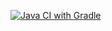 [![Java CI with Gradle](https://github.com/alexzh14/cardDelivery/actions/workflows/gradle.yml/badge.svg)](https://github.com/alexzh14/cardDelivery/actions/workflows/gradle.yml)
